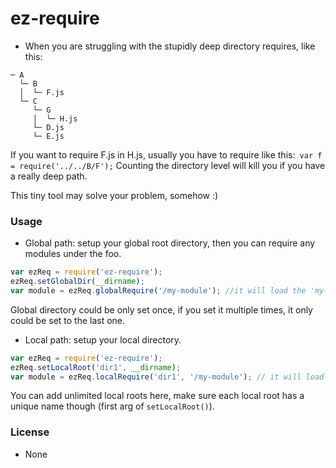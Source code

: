 # ez-require
* When you are struggling with the stupidly deep directory requires, like this:
```
─ A
  └─ B
  │  └─ F.js
  └─ C
     └─ G
     │  └─ H.js
     └─ D.js
     └─ E.js
```
If you want to require F.js in H.js, usually you have to require like this:``` var f = require('../../B/F');```
Counting the directory level will kill you if you have a really deep path.

This tiny tool may solve your problem, somehow :)

### Usage
* Global path: setup your global root directory, then you can require any modules under the foo.
```javascript
var ezReq = require('ez-require');
ezReq.setGlobalDir(__dirname);
var module = ezReq.globalRequire('/my-module'); //it will load the 'my-module' under __dirname.
```
Global directory could be only set once, if you set it multiple times, it only could be set to the last one.
* Local path: setup your local directory.
```javascript
var ezReq = require('ez-require');
ezReq.setLocalRoot('dir1', __dirname);
var module = ezReq.localRequire('dir1', '/my-module'); // it will load 'my-module' under __dirname here.
```
You can add unlimited local roots here, make sure each local root has a unique name though (first arg of ```setLocalRoot()```).
### License
* None
